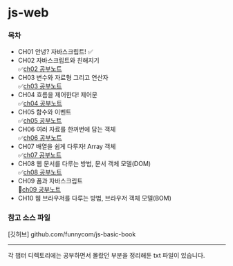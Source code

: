 # js-web

### 목차
- CH01 안녕? 자바스크립트! ✅ <br>
- CH02 자바스크립트와 친해지기<br>
✅[ch02 공부노트](ch02/ch02%20공부노트.txt) <br> 
- CH03 변수와 자료형 그리고 연산자 <br>
✅[ch03 공부노트](ch03/ch03%20공부노트.txt) <br>
- CH04 흐름을 제어한다! 제어문 <br>
✅[ch04 공부노트](ch04/ch04%20공부노트.txt) <br>
- CH05 함수와 이벤트 <br>
✅[ch05 공부노트](ch05/ch05%20공부노트.txt) <br>
- CH06 여러 자료를 한꺼번에 담는 객체 <br>
✅️[ch06 공부노트](ch06/ch06%20공부노트.txt) <br>
- CH07 배열을 쉽게 다루자! Array 객체 <br>
✅️[ch07 공부노트](ch07/ch07%20공부노트.md) <br>
- CH08 웹 문서를 다루는 방법, 문서 객체 모델(DOM) <br>
✅[ch08 공부노트](ch08/ch08%20공부노트.md) <br>
- CH09 폼과 자바스크립트 <br>
💫[ch09 공부노트](ch09/ch09%20공부노트.md) <br>
- CH10 웹 브라우저를 다루는 방법, 브라우저 객체 모델(BOM) <br>

### 참고 소스 파일
[깃허브] github.com/funnycom/js-basic-book

---
각 챕터 디렉토리에는 공부하면서 몰랐던 부분을 정리해둔 txt 파일이 있습니다.

